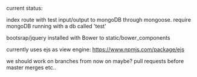 current status:

index route with test input/output to mongoDB through mongoose.
require mongoDB running with a db called 'test'

bootsrap/jquery installed with Bower to static/bower_components

currently uses ejs as view engine:  https://www.npmjs.com/package/ejs


we should work on branches from now on maybe? pull requests before master merges etc..
